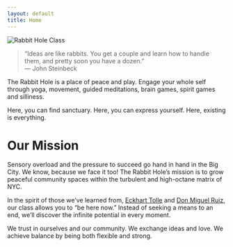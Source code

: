 ```yaml
---
layout: default
title: Home
---
```


<aside class="pullout">
    <img src="{{ site.baseurl }}media/class.jpg" alt="Rabbit Hole Class">
</aside>

> <dquo>&ldquo;Ideas are like rabbits. You get a couple and learn how to
> handle them, and pretty soon you have a dozen.&rdquo;</dquo><br>
> &mdash; John Steinbeck

The Rabbit Hole is a place of peace and play. Engage your whole self through
yoga, movement, guided meditations, brain games, spirit games and silliness.

Here, you can find sanctuary. Here, you can express yourself. Here, existing
is everything.

<h1 class="extra-space">Our Mission</h1>

Sensory overload and the pressure to succeed go hand in hand in the Big
City. We know, because we face it too! The Rabbit Hole&rsquo;s mission is to
grow peaceful community spaces within the turbulent and high-octane matrix
of NYC.

In the spirit of those we&rsquo;ve learned from, [Eckhart Tolle][] and [Don
Miguel Ruiz][], our class allows you to &ldquo;be here now.&rdquo; Instead
of seeking a means to an end, we&rsquo;ll discover the infinite potential in
every moment.

We trust in ourselves and our community. We exchange ideas and love. We
achieve balance by being both flexible and strong.


[Eckhart Tolle]: http://www.eckharttolle.com/books/newearth/
[Don Miguel Ruiz]: ="http://www.miguelruiz.com/about/books/
